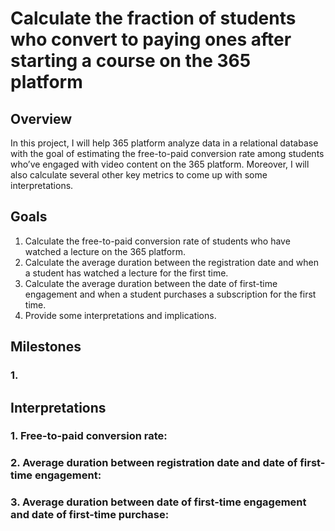 # Calculate the fraction of students who convert to paying ones after starting a course on the 365 platform
## Overview
In this project, I will help 365 platform analyze data in a relational database with the goal of estimating the free-to-paid conversion rate among students who’ve engaged with video content on the 365 platform. Moreover, I will also calculate several other key metrics to come up with some interpretations.
## Goals
1. Calculate the free-to-paid conversion rate of students who have watched a lecture on the 365 platform.
2. Calculate the average duration between the registration date and when a student has watched a lecture for the first time.
3. Calculate the average duration between the date of first-time engagement and when a student purchases a subscription for the first time.
4. Provide some interpretations and implications.
## Milestones
### 1. 
## Interpretations
### 1. Free-to-paid conversion rate:
### 2. Average duration between registration date and date of first-time engagement:
### 3. Average duration between date of first-time engagement and date of first-time purchase:
